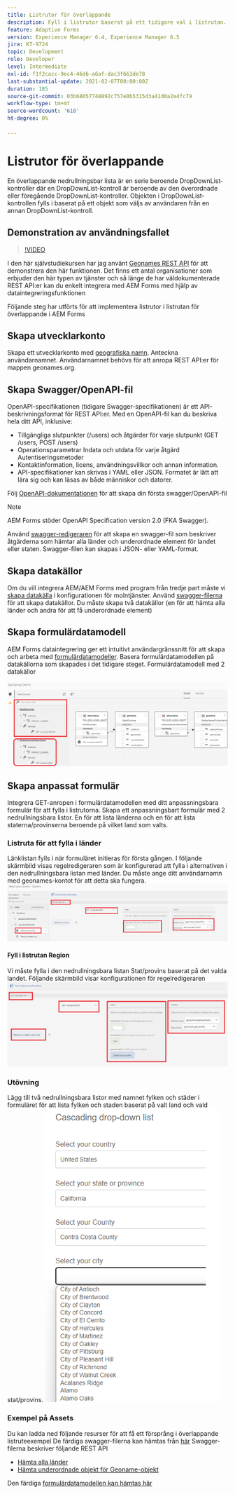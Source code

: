 ```yaml
---
title: Listrutor för överlappande
description: Fyll i listrutor baserat på ett tidigare val i listrutan.
feature: Adaptive Forms
version: Experience Manager 6.4, Experience Manager 6.5
jira: KT-9724
topic: Development
role: Developer
level: Intermediate
exl-id: f1f2cacc-9ec4-46d6-a6af-dac3f663de78
last-substantial-update: 2021-02-07T00:00:00Z
duration: 185
source-git-commit: 03b68057748892c757e0b5315d3a41d0a2e4fc79
workflow-type: tm+mt
source-wordcount: '610'
ht-degree: 0%

---
```


# Listrutor för överlappande

En överlappande nedrullningsbar lista är en serie beroende DropDownList-kontroller där en DropDownList-kontroll är beroende av den överordnade eller föregående DropDownList-kontroller. Objekten i DropDownList-kontrollen fylls i baserat på ett objekt som väljs av användaren från en annan DropDownList-kontroll.

## Demonstration av användningsfallet

>[!VIDEO](https://video.tv.adobe.com/v/340344?quality=12&learn=on)

I den här självstudiekursen har jag använt [Geonames REST API](https://www.geonames.org/export/web-services.html) för att demonstrera den här funktionen.
Det finns ett antal organisationer som erbjuder den här typen av tjänster och så länge de har väldokumenterade REST API:er kan du enkelt integrera med AEM Forms med hjälp av dataintegreringsfunktionen

Följande steg har utförts för att implementera listrutor i listrutan för överlappande i AEM Forms

## Skapa utvecklarkonto

Skapa ett utvecklarkonto med [geografiska namn](https://www.geonames.org/login). Anteckna användarnamnet. Användarnamnet behövs för att anropa REST API:er för mappen geonames.org.

## Skapa Swagger/OpenAPI-fil

OpenAPI-specifikationen (tidigare Swagger-specifikationen) är ett API-beskrivningsformat för REST API:er. Med en OpenAPI-fil kan du beskriva hela ditt API, inklusive:

* Tillgängliga slutpunkter (/users) och åtgärder för varje slutpunkt (GET /users, POST /users)
* Operationsparametrar Indata och utdata för varje åtgärd
Autentiseringsmetoder
* Kontaktinformation, licens, användningsvillkor och annan information.
* API-specifikationer kan skrivas i YAML eller JSON. Formatet är lätt att lära sig och kan läsas av både människor och datorer.

Följ [OpenAPI-dokumentationen](https://swagger.io/docs/specification/2-0/basic-structure/) för att skapa din första swagger/OpenAPI-fil

>[!NOTE]
> AEM Forms stöder OpenAPI Specification version 2.0 (FKA Swagger).

Använd [swagger-redigeraren](https://editor.swagger.io/) för att skapa en swagger-fil som beskriver åtgärderna som hämtar alla länder och underordnade element för landet eller staten. Swagger-filen kan skapas i JSON- eller YAML-format.

## Skapa datakällor

Om du vill integrera AEM/AEM Forms med program från tredje part måste vi [skapa datakälla](https://experienceleague.adobe.com/docs/experience-manager-learn/forms/ic-web-channel-tutorial/parttwo.html) i konfigurationen för molntjänster. Använd [swagger-filerna](assets/geonames-swagger-files.zip) för att skapa datakällor.
Du måste skapa två datakällor (en för att hämta alla länder och andra för att få underordnade element)


## Skapa formulärdatamodell

AEM Forms dataintegrering ger ett intuitivt användargränssnitt för att skapa och arbeta med [formulärdatamodeller](https://experienceleague.adobe.com/docs/experience-manager-65/forms/form-data-model/create-form-data-models.html). Basera formulärdatamodellen på datakällorna som skapades i det tidigare steget. Formulärdatamodell med 2 datakällor

![fdm](assets/geonames-fdm.png)


## Skapa anpassat formulär

Integrera GET-anropen i formulärdatamodellen med ditt anpassningsbara formulär för att fylla i listrutorna.
Skapa ett anpassningsbart formulär med 2 nedrullningsbara listor. En för att lista länderna och en för att lista staterna/provinserna beroende på vilket land som valts.

### Listruta för att fylla i länder

Länklistan fylls i när formuläret initieras för första gången. I följande skärmbild visas regelredigeraren som är konfigurerad att fylla i alternativen i den nedrullningsbara listan med länder. Du måste ange ditt användarnamn med geonames-kontot för att detta ska fungera.
![get-countries](assets/get-countries-rule-editor.png)

#### Fyll i listrutan Region

Vi måste fylla i den nedrullningsbara listan Stat/provins baserat på det valda landet. Följande skärmbild visar konfigurationen för regelredigeraren
![state-Region-options](assets/state-province-options.png)

### Utövning

Lägg till två nedrullningsbara listor med namnet fylken och städer i formuläret för att lista fylken och staden baserat på valt land och vald stat/provins.
![övning](assets/cascading-drop-down-exercise.png)


### Exempel på Assets

Du kan ladda ned följande resurser för att få ett försprång i överlappande listruteexempel
De färdiga swagger-filerna kan hämtas från [här](assets/geonames-swagger-files.zip)
Swagger-filerna beskriver följande REST API
* [Hämta alla länder](https://secure.geonames.org/countryInfoJSON?username=yourusername)
* [Hämta underordnade objekt för Geoname-objekt](https://secure.geonames.org/children?formatted=true&amp;geonameId=6252001&amp;username=yourusername)

Den färdiga [formulärdatamodellen kan hämtas här](assets/geonames-api-form-data-model.zip)
